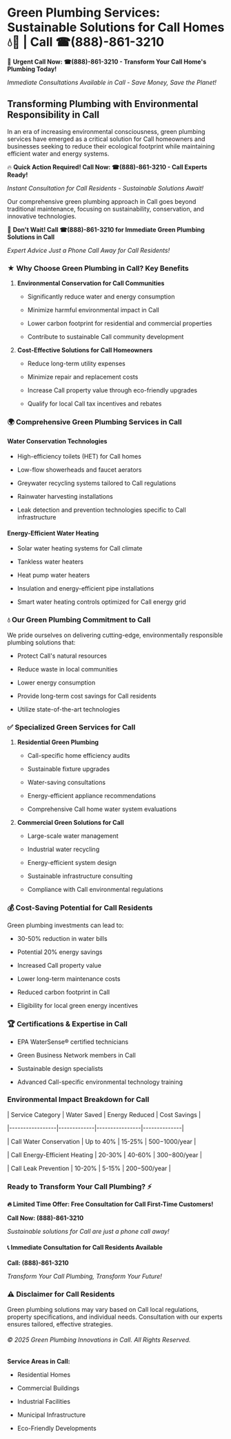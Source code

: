# Green Plumbing Services: Sustainable Solutions for Call Homes 💧🌿 | Call ☎(888)-861-3210

🚨 **Urgent Call Now: ☎(888)-861-3210 - Transform Your Call Home's Plumbing Today!**
*Immediate Consultations Available in Call - Save Money, Save the Planet!*

## Transforming Plumbing with Environmental Responsibility in Call

In an era of increasing environmental consciousness, green plumbing services have emerged as a critical solution for Call homeowners and businesses seeking to reduce their ecological footprint while maintaining efficient water and energy systems. 

🔥 **Quick Action Required! Call Now: ☎(888)-861-3210 - Call Experts Ready!**
*Instant Consultation for Call Residents - Sustainable Solutions Await!*

Our comprehensive green plumbing approach in Call goes beyond traditional maintenance, focusing on sustainability, conservation, and innovative technologies.

🚨 **Don't Wait! Call ☎(888)-861-3210 for Immediate Green Plumbing Solutions in Call**
*Expert Advice Just a Phone Call Away for Call Residents!*

### ★ Why Choose Green Plumbing in Call? Key Benefits

1. **Environmental Conservation for Call Communities** 
   - Significantly reduce water and energy consumption
   - Minimize harmful environmental impact in Call
   - Lower carbon footprint for residential and commercial properties
   - Contribute to sustainable Call community development

2. **Cost-Effective Solutions for Call Homeowners** 
   - Reduce long-term utility expenses
   - Minimize repair and replacement costs
   - Increase Call property value through eco-friendly upgrades
   - Qualify for local Call tax incentives and rebates

### 🌍 Comprehensive Green Plumbing Services in Call

#### Water Conservation Technologies
- High-efficiency toilets (HET) for Call homes
- Low-flow showerheads and faucet aerators
- Greywater recycling systems tailored to Call regulations
- Rainwater harvesting installations
- Leak detection and prevention technologies specific to Call infrastructure

#### Energy-Efficient Water Heating
- Solar water heating systems for Call climate
- Tankless water heaters
- Heat pump water heaters
- Insulation and energy-efficient pipe installations
- Smart water heating controls optimized for Call energy grid

### 💧 Our Green Plumbing Commitment to Call

We pride ourselves on delivering cutting-edge, environmentally responsible plumbing solutions that:
- Protect Call's natural resources
- Reduce waste in local communities
- Lower energy consumption
- Provide long-term cost savings for Call residents
- Utilize state-of-the-art technologies

### ✅ Specialized Green Services for Call

1. **Residential Green Plumbing**
   - Call-specific home efficiency audits
   - Sustainable fixture upgrades
   - Water-saving consultations
   - Energy-efficient appliance recommendations
   - Comprehensive Call home water system evaluations

2. **Commercial Green Solutions for Call**
   - Large-scale water management
   - Industrial water recycling
   - Energy-efficient system design
   - Sustainable infrastructure consulting
   - Compliance with Call environmental regulations

### 💰 Cost-Saving Potential for Call Residents

Green plumbing investments can lead to:
- 30-50% reduction in water bills
- Potential 20% energy savings
- Increased Call property value
- Lower long-term maintenance costs
- Reduced carbon footprint in Call
- Eligibility for local green energy incentives

### 🏆 Certifications & Expertise in Call

- EPA WaterSense® certified technicians
- Green Business Network members in Call
- Sustainable design specialists
- Advanced Call-specific environmental technology training

### Environmental Impact Breakdown for Call

| Service Category | Water Saved | Energy Reduced | Cost Savings |
|-----------------|-------------|----------------|--------------|
| Call Water Conservation | Up to 40% | 15-25% | $500-$1000/year |
| Call Energy-Efficient Heating | 20-30% | 40-60% | $300-$800/year |
| Call Leak Prevention | 10-20% | 5-15% | $200-$500/year |

### Ready to Transform Your Call Plumbing? ⚡

**🔥 Limited Time Offer: Free Consultation for Call First-Time Customers!**

**Call Now: (888)-861-3210**
*Sustainable solutions for Call are just a phone call away!*

#### 📞 Immediate Consultation for Call Residents Available

**Call: (888)-861-3210**
*Transform Your Call Plumbing, Transform Your Future!*

### ⚠️ Disclaimer for Call Residents

Green plumbing solutions may vary based on Call local regulations, property specifications, and individual needs. Consultation with our experts ensures tailored, effective strategies.

###### © 2025 Green Plumbing Innovations in Call. All Rights Reserved.

**Service Areas in Call:** 
- Residential Homes
- Commercial Buildings
- Industrial Facilities
- Municipal Infrastructure
- Eco-Friendly Developments